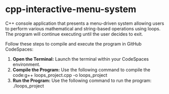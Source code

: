 # cpp-interactive-menu-system
C++ console application that presents a menu-driven system allowing users to perform various mathematical and string-based operations using loops. The program will continue executing until the user decides to exit.

Follow these steps to compile and execute the program in GitHub CodeSpaces:
1. **Open the Terminal:** 
Launch the terminal within your CodeSpaces environment.
2. **Compile the Program:** 
Use the following command to compile the code:g++ loops_project.cpp -o loops_project
3. **Run the Program:**
Use the following command to run the program: ./loops_project